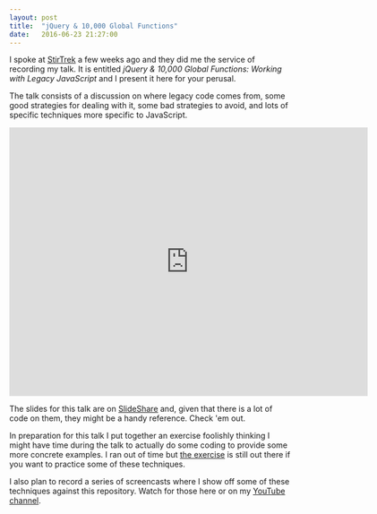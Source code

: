 ```yaml
---
layout: post
title:  "jQuery & 10,000 Global Functions"
date:   2016-06-23 21:27:00
---
```


I spoke at [StirTrek](http://stirtrek.com/) a few weeks ago and they did me the service of recording my talk. It is
entitled _jQuery & 10,000 Global Functions: Working with Legacy JavaScript_ and I present it here for your perusal.

The talk consists of a discussion on where legacy code comes from, some good strategies for dealing with it, some bad
strategies to avoid, and lots of specific techniques more specific to JavaScript.

<iframe width="640" height="480" src="https://www.youtube.com/embed/c7wolG3rAKU?showinfo=0" frameborder="0" allowfullscreen></iframe>

The slides for this talk are on
[SlideShare](http://www.slideshare.net/GuyRoyse/jquery-10000-global-functions-working-with-legacy-javascript)
and, given that there is a lot of code on them, they might be a handy reference. Check 'em out.

In preparation for this talk I put together an exercise foolishly thinking I might have time during the talk to
actually do some coding to provide some more concrete examples. I ran out of time but
[the exercise](https://github.com/guyroyse/10000-global-funcs) is still out there if you want to practice some of
these techniques.

I also plan to record a series of screencasts where I show off some of these techniques against this repository. Watch
for those here or on my [YouTube channel](https://www.youtube.com/channel/UCNt5SDc6LosO41E77jr59cQ).
